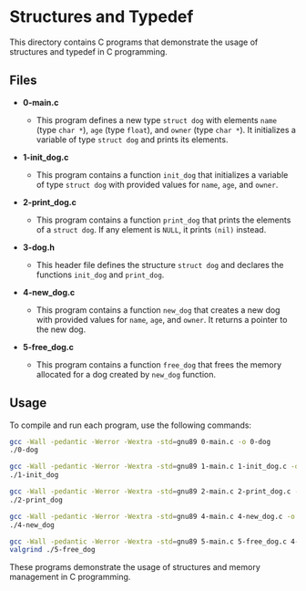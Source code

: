 # Structures and Typedef

This directory contains C programs that demonstrate the usage of structures and typedef in C programming.

## Files

- **0-main.c**
  - This program defines a new type `struct dog` with elements `name` (type `char *`), `age` (type `float`), and `owner` (type `char *`). It initializes a variable of type `struct dog` and prints its elements.

- **1-init_dog.c**
  - This program contains a function `init_dog` that initializes a variable of type `struct dog` with provided values for `name`, `age`, and `owner`.

- **2-print_dog.c**
  - This program contains a function `print_dog` that prints the elements of a `struct dog`. If any element is `NULL`, it prints `(nil)` instead.

- **3-dog.h**
  - This header file defines the structure `struct dog` and declares the functions `init_dog` and `print_dog`.

- **4-new_dog.c**
  - This program contains a function `new_dog` that creates a new dog with provided values for `name`, `age`, and `owner`. It returns a pointer to the new dog.

- **5-free_dog.c**
  - This program contains a function `free_dog` that frees the memory allocated for a dog created by `new_dog` function.

## Usage

To compile and run each program, use the following commands:

```bash
gcc -Wall -pedantic -Werror -Wextra -std=gnu89 0-main.c -o 0-dog
./0-dog

gcc -Wall -pedantic -Werror -Wextra -std=gnu89 1-main.c 1-init_dog.c -o 1-init_dog
./1-init_dog

gcc -Wall -pedantic -Werror -Wextra -std=gnu89 2-main.c 2-print_dog.c -o 2-print_dog
./2-print_dog

gcc -Wall -pedantic -Werror -Wextra -std=gnu89 4-main.c 4-new_dog.c -o 4-new_dog
./4-new_dog

gcc -Wall -pedantic -Werror -Wextra -std=gnu89 5-main.c 5-free_dog.c 4-new_dog.c -o 5-free_dog
valgrind ./5-free_dog
```

These programs demonstrate the usage of structures and memory management in C programming.